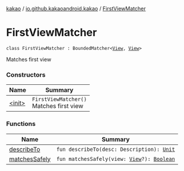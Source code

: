 [kakao](../../index.md) / [io.github.kakaoandroid.kakao](../index.md) / [FirstViewMatcher](./index.md)

# FirstViewMatcher

`class FirstViewMatcher : BoundedMatcher<`[`View`](https://developer.android.com/reference/android/view/View.html)`, `[`View`](https://developer.android.com/reference/android/view/View.html)`>`

Matches first view

### Constructors

| Name | Summary |
|---|---|
| [&lt;init&gt;](-init-.md) | `FirstViewMatcher()`<br>Matches first view |

### Functions

| Name | Summary |
|---|---|
| [describeTo](describe-to.md) | `fun describeTo(desc: Description): `[`Unit`](https://kotlinlang.org/api/latest/jvm/stdlib/kotlin/-unit/index.html) |
| [matchesSafely](matches-safely.md) | `fun matchesSafely(view: `[`View`](https://developer.android.com/reference/android/view/View.html)`?): `[`Boolean`](https://kotlinlang.org/api/latest/jvm/stdlib/kotlin/-boolean/index.html) |
